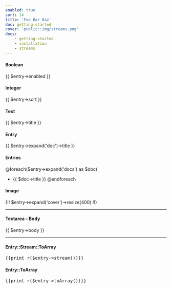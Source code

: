 ```yaml
---
enabled: true
sort: 14
title: 'Foo Bar Baz'
doc: getting-started
cover: 'public::img/streams.png'
docs: 
    - getting-started
    - installation
    - streams
---
```


#### Boolean
{{ $entry->enabled }}

#### Integer
{{ $entry->sort }}

#### Text
{{ $entry->title }}

#### Entry
{{ $entry->expand('doc')->title }}

#### Entries
@foreach($entry->expand('docs') as $doc)
- {{ $doc->title }}
@endforeach

#### Image
{!! $entry->expand('cover')->resize(400) !!}

<hr>

#### Textarea - Body
{{ $entry->body }}

<hr>

#### Entry::Stream::ToArray
<pre>{{print_r($entry->stream())}}</pre>

#### Entry::ToArray
<pre>{{print_r($entry->toArray())}}</pre>
